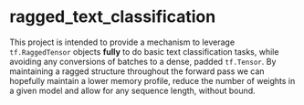 # ragged_text_classification

This project is intended to provide a mechanism to leverage `tf.RaggedTensor` objects **fully**
to do basic text classification tasks, while avoiding any conversions of batches to a dense, padded `tf.Tensor`. 
By maintaining a ragged structure throughout the forward pass we can hopefully maintain a lower
memory profile, reduce the number of weights in a given model and allow for any sequence length,
without bound.